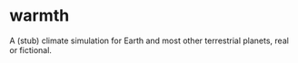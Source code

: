 warmth
======

A (stub) climate simulation for Earth and most other terrestrial planets, real or fictional.
